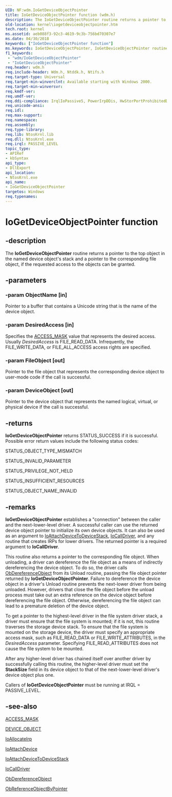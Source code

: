 ```yaml
---
UID: NF:wdm.IoGetDeviceObjectPointer
title: IoGetDeviceObjectPointer function (wdm.h)
description: The IoGetDeviceObjectPointer routine returns a pointer to the top object in the named device object's stack and a pointer to the corresponding file object, if the requested access to the objects can be granted.
old-location: kernel\iogetdeviceobjectpointer.htm
tech.root: kernel
ms.assetid: aeb088f3-92c3-4619-9c3b-756bd70307e7
ms.date: 04/30/2018
keywords: ["IoGetDeviceObjectPointer function"]
ms.keywords: IoGetDeviceObjectPointer, IoGetDeviceObjectPointer routine [Kernel-Mode Driver Architecture], k104_c57b87e5-8316-4c45-a245-0fe7592c3471.xml, kernel.iogetdeviceobjectpointer, wdm/IoGetDeviceObjectPointer
f1_keywords:
 - "wdm/IoGetDeviceObjectPointer"
 - "IoGetDeviceObjectPointer"
req.header: wdm.h
req.include-header: Wdm.h, Ntddk.h, Ntifs.h
req.target-type: Universal
req.target-min-winverclnt: Available starting with Windows 2000.
req.target-min-winversvr: 
req.kmdf-ver: 
req.umdf-ver: 
req.ddi-compliance: IrqlIoPassive5, PowerIrpDDis, HwStorPortProhibitedDDIs
req.unicode-ansi: 
req.idl: 
req.max-support: 
req.namespace: 
req.assembly: 
req.type-library: 
req.lib: NtosKrnl.lib
req.dll: NtosKrnl.exe
req.irql: PASSIVE_LEVEL
topic_type:
- APIRef
- kbSyntax
api_type:
- DllExport
api_location:
- NtosKrnl.exe
api_name:
- IoGetDeviceObjectPointer
targetos: Windows
req.typenames: 
---
```


# IoGetDeviceObjectPointer function


## -description


The <b>IoGetDeviceObjectPointer</b> routine returns a pointer to the top object in the named device object's stack and a pointer to the corresponding file object, if the requested access to the objects can be granted.


## -parameters




### -param ObjectName [in]

Pointer to a buffer that contains a Unicode string that is the name of the device object.


### -param DesiredAccess [in]

Specifies the <a href="https://docs.microsoft.com/windows-hardware/drivers/kernel/access-mask">ACCESS_MASK</a> value that represents the desired access. Usually <i>DesiredAccess</i> is FILE_READ_DATA. Infrequently, the FILE_WRITE_DATA, or FILE_ALL_ACCESS access rights are specified.


### -param FileObject [out]

Pointer to the file object that represents the corresponding device object to user-mode code if the call is successful.


### -param DeviceObject [out]

Pointer to the device object that represents the named logical, virtual, or physical device if the call is successful.


## -returns



<b>IoGetDeviceObjectPointer</b> returns STATUS_SUCCESS if it is successful. Possible error return values include the following status codes:

STATUS_OBJECT_TYPE_MISMATCH

STATUS_INVALID_PARAMETER

STATUS_PRIVILEGE_NOT_HELD

STATUS_INSUFFICIENT_RESOURCES

STATUS_OBJECT_NAME_INVALID




## -remarks



<b>IoGetDeviceObjectPointer</b> establishes a "connection" between the caller and the next-lower-level driver. A successful caller can use the returned device object pointer to initialize its own device objects. It can also be used as an argument to <a href="https://docs.microsoft.com/windows-hardware/drivers/ddi/wdm/nf-wdm-ioattachdevicetodevicestack">IoAttachDeviceToDeviceStack</a>, <a href="https://docs.microsoft.com/windows-hardware/drivers/ddi/wdm/nf-wdm-iocalldriver">IoCallDriver</a>, and any routine that creates IRPs for lower drivers. The returned pointer is a required argument to <b>IoCallDriver</b>.

This routine also returns a pointer to the corresponding file object. When unloading, a driver can dereference the file object as a means of indirectly dereferencing the device object. To do so, the driver calls <a href="https://docs.microsoft.com/windows-hardware/drivers/ddi/wdm/nf-wdm-obdereferenceobject">ObDereferenceObject</a> from its Unload routine, passing the file object pointer returned by <b>IoGetDeviceObjectPointer</b>. Failure to dereference the device object in a driver's Unload routine prevents the next-lower driver from being unloaded. However, drivers that close the file object before the unload process must take out an extra reference on the device object before dereferencing the file object. Otherwise, dereferencing the file object can lead to a premature deletion of the device object.

To get a pointer to the highest-level driver in the file system driver stack, a driver must ensure that the file system is mounted; if it is not, this routine traverses the storage device stack. To ensure that the file system is mounted on the storage device, the driver must specify an appropriate access mask, such as FILE_READ_DATA or FILE_WRITE_ATTRIBUTES, in the <i>DesiredAccess</i> parameter. Specifying FILE_READ_ATTRIBUTES does not cause the file system to be mounted.

After any higher-level driver has chained itself over another driver by successfully calling this routine, the higher-level driver must set the <b>StackSize</b> field in its device object to that of the next-lower-level driver's device object plus one.

Callers of <b>IoGetDeviceObjectPointer</b> must be running at IRQL = PASSIVE_LEVEL.




## -see-also




<a href="https://docs.microsoft.com/windows-hardware/drivers/kernel/access-mask">ACCESS_MASK</a>



<a href="https://docs.microsoft.com/windows-hardware/drivers/ddi/wdm/ns-wdm-_device_object">DEVICE_OBJECT</a>



<a href="https://docs.microsoft.com/windows-hardware/drivers/ddi/wdm/nf-wdm-ioallocateirp">IoAllocateIrp</a>



<a href="https://docs.microsoft.com/windows-hardware/drivers/ddi/wdm/nf-wdm-ioattachdevice">IoAttachDevice</a>



<a href="https://docs.microsoft.com/windows-hardware/drivers/ddi/wdm/nf-wdm-ioattachdevicetodevicestack">IoAttachDeviceToDeviceStack</a>



<a href="https://docs.microsoft.com/windows-hardware/drivers/ddi/wdm/nf-wdm-iocalldriver">IoCallDriver</a>



<a href="https://docs.microsoft.com/windows-hardware/drivers/ddi/wdm/nf-wdm-obdereferenceobject">ObDereferenceObject</a>



<a href="https://docs.microsoft.com/windows-hardware/drivers/ddi/wdm/nf-wdm-obreferenceobjectbypointer">ObReferenceObjectByPointer</a>
 

 

